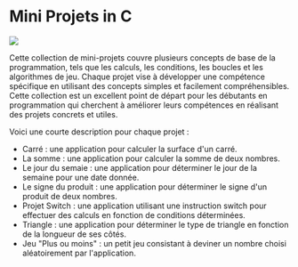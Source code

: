 # Mini Projets in C
![](https://www.el-kalam.com/wp-content/uploads/2021/04/C-compiler-1200x450.png)

Cette collection de mini-projets couvre plusieurs concepts de base de la programmation, tels que les calculs, les conditions, les boucles et les algorithmes de jeu. Chaque projet vise à développer une compétence spécifique en utilisant des concepts simples et facilement compréhensibles. Cette collection est un excellent point de départ pour les débutants en programmation qui cherchent à améliorer leurs compétences en réalisant des projets concrets et utiles.

Voici une courte description pour chaque projet :

  - Carré : une application pour calculer la surface d'un carré.
  - La somme : une application pour calculer la somme de deux nombres.
  - Le jour du semaie : une application pour déterminer le jour de la semaine pour une date donnée.
  - Le signe du produit : une application pour déterminer le signe d'un produit de deux nombres.
  - Projet Switch : une application utilisant une instruction switch pour effectuer des calculs en fonction de conditions déterminées.
  - Triangle : une application pour déterminer le type de triangle en fonction de la longueur de ses côtés.
  - Jeu "Plus ou moins" : un petit jeu consistant à deviner un nombre choisi aléatoirement par l'application.
